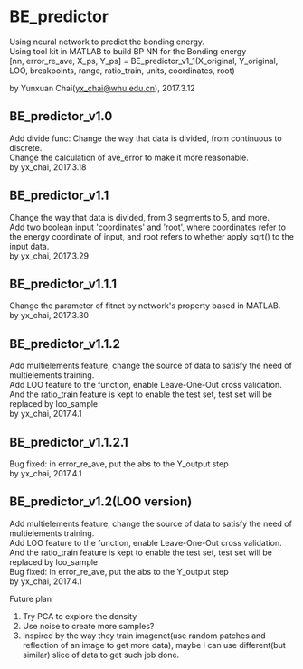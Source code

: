 # BE_predictor
Using neural network to predict the bonding energy.  
Using tool kit in MATLAB to build BP NN for the Bonding energy  
[nn, error_re_ave, X_ps, Y_ps] = BE_predictor_v1_1(X_original, Y_original, LOO, breakpoints, range, ratio_train, units, coordinates, root)
  
  by Yunxuan Chai(yx_chai@whu.edu.cn), 2017.3.12

## BE_predictor_v1.0
Add divide func: Change the way that data is divided, from continuous to
discrete.  
Change the calculation of ave_error to make it more reasonable.  
by yx_chai, 2017.3.18

## BE_predictor_v1.1
Change the way that data is divided, from 3 segments to 5, and more.  
Add two boolean input 'coordinates' and 'root', where coordinates refer
to the energy coordinate of input, and root refers to whether apply
sqrt() to the input data.  
by yx_chai, 2017.3.29

## BE_predictor_v1.1.1
Change the parameter of fitnet by network's property based in MATLAB.  
by yx_chai, 2017.3.30

## BE_predictor_v1.1.2
Add multielements feature, change the source of data to satisfy the need
of multielements training.  
Add LOO feature to the function, enable Leave-One-Out cross validation.  
And the ratio_train feature is kept to enable the test set, test set will
be replaced by loo_sample  
by yx_chai, 2017.4.1

## BE_predictor_v1.1.2.1
Bug fixed: in error_re_ave, put the abs to the Y_output step  
by yx_chai, 2017.4.1

## BE_predictor_v1.2(LOO version)
Add multielements feature, change the source of data to satisfy the need
of multielements training.  
Add LOO feature to the function, enable Leave-One-Out cross validation.  
And the ratio_train feature is kept to enable the test set, test set will
be replaced by loo_sample  
Bug fixed: in error_re_ave, put the abs to the Y_output step  
by yx_chai, 2017.4.1

Future plan
1. Try PCA to explore the density
2. Use noise to create more samples?
3. Inspired by the way they train imagenet(use random patches and reflection
of an image to get more data), maybe I can use different(but similar) slice of data
to get such job done.